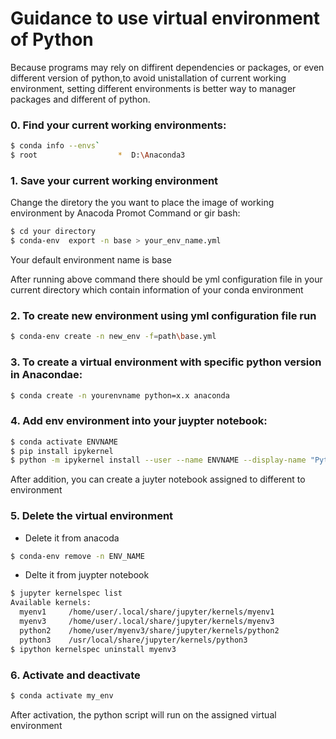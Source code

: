 # Guidance to use virtual environment of Python

Because programs may rely on diffirent dependencies or packages, or even different version of python,to avoid unistallation of  current working environment, setting different environments is better way to manager packages and different of python.

### 0. Find your current working environments:
```sh
$ conda info --envs`
$ root                  *  D:\Anaconda3
```



### 1.	Save your current working environment

Change the diretory the you want to place the image of working environment by Anacoda Promot Command or gir bash:

```sh
$ cd your directory
$ conda-env  export -n base > your_env_name.yml
```
Your default environment name is base

After running above command there should be yml configuration file in your current directory which contain information of your conda environment

### 2. To create new environment using yml configuration file run
```sh
$ conda-env create -n new_env -f=path\base.yml 
```

### 3.	To create a virtual environment with specific python version in Anacondae:
```sh
$ conda create -n yourenvname python=x.x anaconda 
```

### 4.	Add env environment into your juypter notebook:
```sh
$ conda activate ENVNAME
$ pip install ipykernel
$ python -m ipykernel install --user --name ENVNAME --display-name "Python (whatever you want to call it)"
```

After addition, you can create a juyter notebook assigned to different to environment 

### 5.	Delete the virtual environment
- Delete it from anacoda
```sh
$ conda-env remove -n ENV_NAME
```

- Delte it from juypter notebook
```sh
$ jupyter kernelspec list
Available kernels:
  myenv1     /home/user/.local/share/jupyter/kernels/myenv1
  myenv3     /home/user/.local/share/jupyter/kernels/myenv3
  python2    /home/user/myenv3/share/jupyter/kernels/python2
  python3    /usr/local/share/jupyter/kernels/python3
$ ipython kernelspec uninstall myenv3
```

### 6. Activate and deactivate
```sh
$ conda activate my_env
```
After activation, the python script will run on the assigned virtual environment
